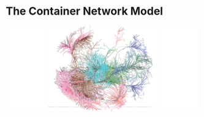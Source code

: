<!SLIDE center subsection>
# The Container Network Model

![A denser graph network](complex-network.jpg)
